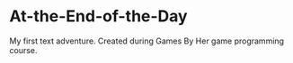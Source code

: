 # At-the-End-of-the-Day
 My first text adventure. Created during Games By Her game programming course.
